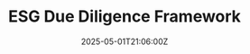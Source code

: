 ---
title: ESG Due Diligence Framework
linkTitle: ESG Due Diligence Framework
date: '2025-05-01T21:06:00Z'
weight: 1
description: The framework emphasizes positive environmental impact through renewable
  energy and carbon footprint reduction, promotes social diversity and community engagement,
  and ensures governance through transparent reporting and ethical practices. It includes
  risk management strategies for environmental, social, and governance risks, alongside
  metrics for performance assessment and stakeholder engagement initiatives.
draft: false
ref: esg-due-diligence-framework
---